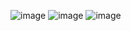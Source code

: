 ![image](https://github.com/heesoo-park/ForCodeKata/assets/80674868/77c9017f-0f63-4d58-bf5d-7af13b09aced)
![image](https://github.com/heesoo-park/ForCodeKata/assets/80674868/82947835-90f1-4629-9f74-d848abf84edc)
![image](https://github.com/heesoo-park/ForCodeKata/assets/80674868/c4ac8413-a472-46be-8d93-ccf7d6d333c4)
